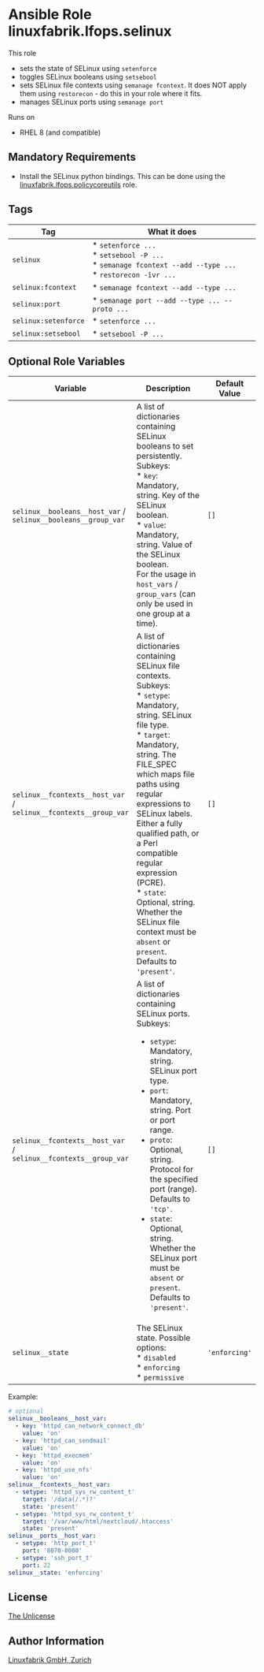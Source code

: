 # Ansible Role linuxfabrik.lfops.selinux

This role

* sets the state of SELinux using `setenforce`
* toggles SELinux booleans using `setsebool`
* sets SELinux file contexts using `semanage fcontext`. It does NOT apply them using `restorecon` - do this in your role where it fits.
* manages SELinux ports using `semanage port`

Runs on

* RHEL 8 (and compatible)


## Mandatory Requirements

* Install the SELinux python bindings. This can be done using the [linuxfabrik.lfops.policycoreutils](https://github.com/Linuxfabrik/lfops/tree/main/roles/policycoreutils) role.


## Tags

| Tag                  | What it does                                                   |
| ---                  | ------------                                                   |
| `selinux`            | * `setenforce ...`<br> * `setsebool -P ...`<br> * `semanage fcontext --add --type ...`<br> * `restorecon -îvr ...` |
| `selinux:fcontext`   | * `semanage fcontext --add --type ...` |
| `selinux:port`   | * `semanage port --add --type ... --proto ...` |
| `selinux:setenforce` | * `setenforce ...` |
| `selinux:setsebool`  | * `setsebool -P ...` |


## Optional Role Variables

| Variable | Description | Default Value |
| -------- | ----------- | ------------- |
| `selinux__booleans__host_var` /<br> `selinux__booleans__group_var` | A list of dictionaries containing SELinux booleans to set persistently. Subkeys:<br> * `key`: Mandatory, string. Key of the SELinux boolean.<br> * `value`: Mandatory, string. Value of the SELinux boolean.<br>For the usage in `host_vars` / `group_vars` (can only be used in one group at a time). | `[]` |
| `selinux__fcontexts__host_var` /<br> `selinux__fcontexts__group_var` | A list of dictionaries containing SELinux file contexts. Subkeys:<br> * `setype`: Mandatory, string. SELinux file type.<br> * `target`: Mandatory, string. The FILE_SPEC which maps file paths using regular expressions to SELinux labels. Either a fully qualified path, or a Perl compatible regular expression (PCRE).<br> * `state`: Optional, string. Whether the SELinux file context must be `absent` or `present`. Defaults to `'present'`. | `[]` |
| `selinux__fcontexts__host_var` /<br> `selinux__fcontexts__group_var` | A list of dictionaries containing SELinux ports. Subkeys:<ul><li>`setype`: Mandatory, string. SELinux port type.</li><li>`port`: Mandatory, string. Port or port range.</li><li>`proto`: Optional, string. Protocol for the specified port (range). Defaults to `'tcp'`.</li><li>`state`: Optional, string. Whether the SELinux port must be `absent` or `present`. Defaults to `'present'`.</li></ul> | `[]` |
| `selinux__state` | The SELinux state. Possible options:<br> * `disabled`<br> * `enforcing`<br> * `permissive` | `'enforcing'` |

Example:
```yaml
# optional
selinux__booleans__host_var:
  - key: 'httpd_can_network_connect_db'
    value: 'on'
  - key: 'httpd_can_sendmail'
    value: 'on'
  - key: 'httpd_execmem'
    value: 'on'
  - key: 'httpd_use_nfs'
    value: 'on'
selinux__fcontexts__host_var:
  - setype: 'httpd_sys_rw_content_t'
    target: '/data(/.*)?'
    state: 'present'
  - setype: 'httpd_sys_rw_content_t'
    target: '/var/www/html/nextcloud/.htaccess'
    state: 'present'
selinux__ports__host_var:
  - setype: 'http_port_t'
    port: '8070-8080'
  - setype: 'ssh_port_t'
    port: 22
selinux__state: 'enforcing'
```


## License

[The Unlicense](https://unlicense.org/)


## Author Information

[Linuxfabrik GmbH, Zurich](https://www.linuxfabrik.ch)
